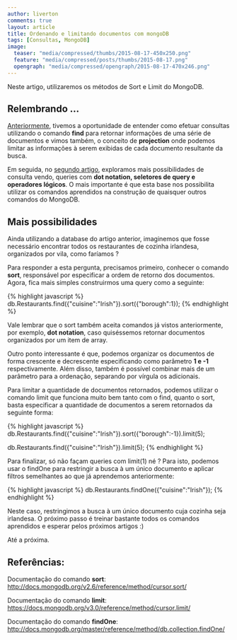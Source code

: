 ```yaml
---
author: liverton
comments: true
layout: article
title: Ordenando e limitando documentos com mongoDB
tags: [Consultas, MongoDB]
image:
  teaser: "media/compressed/thumbs/2015-08-17-450x250.png"
  feature: "media/compressed/posts/thumbs/2015-08-17.png"
  opengraph: "media/compressed/opengraph/2015-08-17-470x246.png"
---
```


Neste artigo, utilizaremos os métodos de Sort e Limit do MongoDB.

## **Relembrando** **…**

[Anteriormente][link-post-primeiro-artigo], tivemos a oportunidade de entender como efetuar consultas utilizando o comando **find** para retornar informações de uma série de documentos e vimos também, o conceito de **projection** onde podemos limitar as informações à serem exibidas de cada documento resultante da busca.

Em seguida, no [segundo artigo][link-post-segundo-artigo], exploramos mais possibilidades de consulta vendo, queries com **dot notation, seletores de query e operadores lógicos**. O mais importante é que esta base nos possibilita utilizar os comandos aprendidos na construção de quaisquer outros comandos do MongoDB.

## **Mais possibilidades**

Ainda utilizando a database do artigo anterior, imaginemos que fosse necessário encontrar todos os restaurantes de cozinha irlandesa, organizados por vila, como faríamos ?

Para responder a esta pergunta, precisamos primeiro, conhecer o comando **sort**, responsável por especificar a ordem de retorno dos documentos. Agora, fica mais simples construirmos uma query como a seguinte:

{% highlight javascript %}
db.Restaurants.find({"cuisine":"Irish"}).sort({"borough":1});
{% endhighlight %}

Vale lembrar que o sort também aceita comandos já vistos anteriormente, por exemplo, **dot notation**, caso quiséssemos retornar documentos organizados por um item de array.

Outro ponto interessante é que, podemos organizar os documentos de forma crescente e decrescente especificando como parâmetro **1 e -1** respectivamente. Além disso, também é possível combinar mais de um parâmetro para a ordenação, separando por vírgula os adicionais.

Para limitar a quantidade de documentos retornados, podemos utilizar o comando limit que funciona muito bem tanto com o find, quanto o sort, basta especificar a quantidade de documentos a serem retornados da seguinte forma:

{% highlight javascript %}
db.Restaurants.find({"cuisine":"Irish"}).sort({"borough":-1}).limit(5);

db.Restaurants.find({"cuisine":"Irish"}).limit(5);
{% endhighlight %}

Para finalizar, só não façam queries com limit(1) né ?  Para isto, podemos usar o findOne para restringir a busca à um único documento e aplicar filtros semelhantes ao que já aprendemos anteriormente:

{% highlight javascript %}
db.Restaurants.findOne({"cuisine":"Irish"});
{% endhighlight %}

Neste caso, restringimos a busca à um único documento cuja cozinha seja irlandesa.
O próximo passo é treinar bastante todos os comandos aprendidos e esperar pelos próximos artigos :)

Até a próxima.

## **Referências:**

Documentação do comando **sort**: http://docs.mongodb.org/v2.6/reference/method/cursor.sort/

Documentação do comando **limit**: https://docs.mongodb.org/v3.0/reference/method/cursor.limit/

Documentação do comando **findOne**: http://docs.mongodb.org/master/reference/method/db.collection.findOne/

[link-post-primeiro-artigo]:/blog/efetuando-consultas-com-mongodb-parte-1/
[link-post-segundo-artigo]:/blog/efetuando-consultas-com-mongodb-parte-2/
